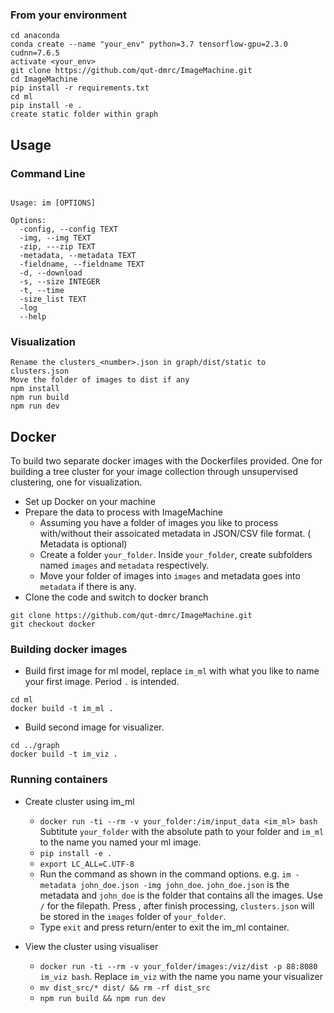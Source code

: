 ### From your environment

```
cd anaconda
conda create --name "your_env" python=3.7 tensorflow-gpu=2.3.0 cudnn=7.6.5
activate <your_env>
git clone https://github.com/qut-dmrc/ImageMachine.git
cd ImageMachine
pip install -r requirements.txt
cd ml
pip install -e .
create static folder within graph
```

## Usage

### Command Line

```

Usage: im [OPTIONS]

Options:
  -config, --config TEXT
  -img, --img TEXT
  -zip, ---zip TEXT
  -metadata, --metadata TEXT
  -fieldname, --fieldname TEXT
  -d, --download
  -s, --size INTEGER
  -t, --time
  -size_list TEXT
  -log
  --help
```

### Visualization

```
Rename the clusters_<number>.json in graph/dist/static to clusters.json
Move the folder of images to dist if any
npm install
npm run build
npm run dev
```

## Docker

To build two separate docker images with the Dockerfiles provided. One for building a tree cluster for your image collection through unsupervised clustering, one for visualization.

-   Set up Docker on your machine
-   Prepare the data to process with ImageMachine
    -   Assuming you have a folder of images you like to process with/without their assoicated metadata in JSON/CSV file format. ( Metadata is optional)
    -   Create a folder `your_folder`. Inside `your_folder`, create subfolders named `images` and `metadata` respectively.
    -   Move your folder of images into `images` and metadata goes into `metadata` if there is any.
-   Clone the code and switch to docker branch

```
git clone https://github.com/qut-dmrc/ImageMachine.git
git checkout docker
```

### Building docker images

-   Build first image for ml model, replace `im_ml` with what you like to name your first image. Period `.` is intended.

```
cd ml
docker build -t im_ml .
```

-   Build second image for visualizer.

```
cd ../graph
docker build -t im_viz .
```

### Running containers

-   Create cluster using im_ml

    -   `docker run -ti --rm -v your_folder:/im/input_data <im_ml> bash` Subtitute `your_folder` with the absolute path to your folder and `im_ml` to the name you named your ml image.
    -   `pip install -e .`
    -   `export LC_ALL=C.UTF-8`
    -   Run the command as shown in the command options. e.g. `im -metadata john_doe.json -img john_doe`. `john_doe.json` is the metadata and `john_doe` is the folder that contains all the images. Use `/` for the filepath. Press <return>, after finish processing, `clusters.json` will be stored in the `images` folder of `your_folder`.
    -   Type `exit` and press return/enter to exit the im_ml container.

-   View the cluster using visualiser
    -   `docker run -ti --rm -v your_folder/images:/viz/dist -p 88:8080 im_viz bash`. Replace `im_viz` with the name you name your visualizer
    -   `mv dist_src/* dist/ && rm -rf dist_src`
    -   `npm run build && npm run dev`
